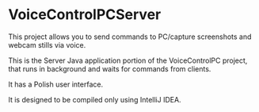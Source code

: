 # VoiceControlPCServer

This project allows you to send commands to PC/capture screenshots and webcam stills via voice.

This is the Server Java application portion of the VoiceControlPC project, that runs in background and waits for commands from clients.

It has a Polish user interface.

It is designed to be compiled only using IntelliJ IDEA.

